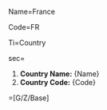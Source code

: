 Name=France

Code=FR


Ti=Country

sec=<ol><li><b>Country Name:</b> {Name}<li><b>Country Code:</b> {Code}</ol>

=[G/Z/Base]
